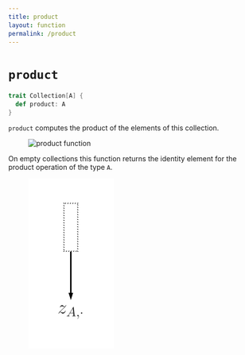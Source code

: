 ```yaml
---
title: product
layout: function
permalink: /product
---
```


# `product`

~~~ scala
trait Collection[A] {
  def product: A
}
~~~

`product` computes the product of the elements of this collection.

<figure class="diagram">
  <img src="images/product.1.svg" alt="product function">
  <!-- <figcaption class="diagram-desc"></figcaption> -->
</figure>

On empty collections this function returns the identity element for the product operation of the type `A`.

<figure class="diagram">
  <img src="images/product.2.svg" alt="product function">
  <!-- <figcaption class="diagram-desc"></figcaption> -->
</figure>
